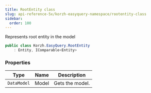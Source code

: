 ```yaml
---
title: RootEntity class
slug: api-reference-5x/korzh-easyquery-namespace/rootentity-class
sidebar:
  order: 100
---
```


Represents root entity in the model
```csharp
public class Korzh.EasyQuery.RootEntity
    : Entity, IComparable<Entity>

```

### Properties

| Type | Name | Description | 
| --- | --- | --- | 
| `DataModel` | Model | Gets the model. |
